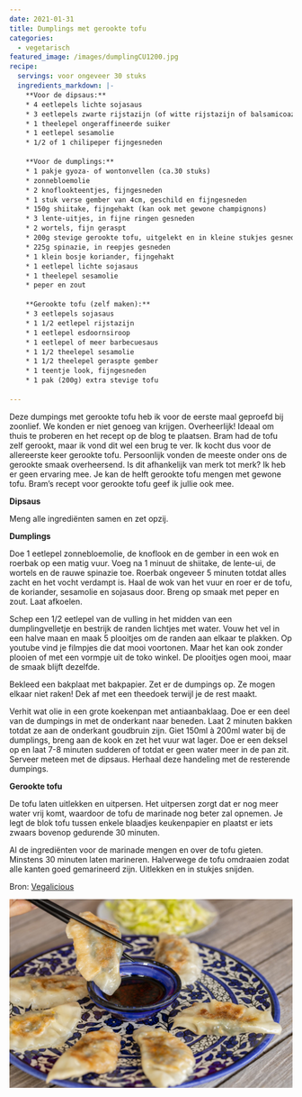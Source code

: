 ```yaml
---
date: 2021-01-31
title: Dumplings met gerookte tofu
categories:
  - vegetarisch
featured_image: /images/dumplingCU1200.jpg
recipe:
  servings: voor ongeveer 30 stuks
  ingredients_markdown: |-
    **Voor de dipsaus:**
    * 4 eetlepels lichte sojasaus
    * 3 eetlepels zwarte rijstazijn (of witte rijstazijn of balsamicoazijn)
    * 1 theelepel ongeraffineerde suiker
    * 1 eetlepel sesamolie
    * 1/2 of 1 chilipeper fijngesneden 

    **Voor de dumplings:**
    * 1 pakje gyoza- of wontonvellen (ca.30 stuks)
    * zonnebloemolie
    * 2 knoflookteentjes, fijngesneden
    * 1 stuk verse gember van 4cm, geschild en fijngesneden
    * 150g shiitake, fijngehakt (kan ook met gewone champignons)
    * 3 lente-uitjes, in fijne ringen gesneden
    * 2 wortels, fijn geraspt
    * 200g stevige gerookte tofu, uitgelekt en in kleine stukjes gesneden 
    * 225g spinazie, in reepjes gesneden
    * 1 klein bosje koriander, fijngehakt
    * 1 eetlepel lichte sojasaus
    * 1 theelepel sesamolie
    * peper en zout

    **Gerookte tofu (zelf maken):**
    * 3 eetlepels sojasaus
    * 1 1/2 eetlepel rijstazijn
    * 1 eetlepel esdoornsiroop
    * 1 eetlepel of meer barbecuesaus
    * 1 1/2 theelepel sesamolie
    * 1 1/2 theelepel geraspte gember
    * 1 teentje look, fijngesneden
    * 1 pak (200g) extra stevige tofu
    
---
```

Deze dumpings met gerookte tofu heb ik voor de eerste maal geproefd bij zoonlief.
We konden er niet genoeg van krijgen. Overheerlijk!
Ideaal om thuis te proberen en het recept op de blog te plaatsen.
Bram had de tofu zelf gerookt, maar ik vond dit wel een brug te ver.
Ik kocht dus voor de allereerste keer gerookte tofu.
Persoonlijk vonden de meeste onder ons de gerookte smaak overheersend.
Is dit afhankelijk van merk tot merk? Ik heb er geen ervaring mee.
Je kan de helft gerookte tofu  mengen met gewone tofu. 
Bram’s recept voor gerookte tofu geef ik jullie ook mee.

 


<!--more-->

**Dipsaus**

Meng alle ingrediënten samen en zet opzij.

**Dumplings**

Doe 1 eetlepel zonnebloemolie, de knoflook en de gember in een wok en roerbak op een matig vuur. Voeg na 1 minuut de shiitake, de lente-ui, de wortels en de rauwe spinazie toe.
Roerbak ongeveer 5 minuten totdat alles zacht en het vocht verdampt is.
Haal de wok van het vuur en roer er de tofu, de koriander, sesamolie en sojasaus door.
Breng op smaak met peper en zout.
Laat afkoelen.

Schep een 1/2 eetlepel van de vulling in het midden van een dumplingvelletje en bestrijk de randen lichtjes met water.
Vouw het vel in een halve maan en maak 5 plooitjes om de randen aan elkaar te plakken.
Op youtube vind je filmpjes die dat mooi voortonen.
Maar het kan ook zonder plooien of met een vormpje uit de toko winkel.
De plooitjes ogen mooi, maar de smaak blijft dezelfde.

Bekleed een bakplaat met bakpapier. Zet er de dumpings op. Ze mogen elkaar niet raken! Dek af met een theedoek terwijl je de rest maakt.

Verhit wat olie in een grote koekenpan met antiaanbaklaag.
Doe er een deel van de dumpings in met de onderkant naar beneden. Laat 2 minuten bakken totdat ze aan de onderkant goudbruin zijn.
Giet 150ml à 200ml water bij de dumplings, breng aan de kook en zet het vuur wat lager.
Doe er een deksel op en laat 7-8 minuten sudderen of totdat er geen water meer in de pan zit. Serveer meteen met de dipsaus.
Herhaal deze handeling met de resterende dumpings.

**Gerookte tofu**

De tofu laten uitlekken en uitpersen. Het uitpersen zorgt dat er nog meer water vrij komt, waardoor de tofu de marinade nog beter zal opnemen.
Je legt de blok tofu tussen enkele blaadjes keukenpapier en plaatst er iets zwaars bovenop gedurende 30 minuten.

Al de ingrediënten voor de marinade mengen en over de tofu gieten.
Minstens 30 minuten laten marineren. Halverwege de tofu omdraaien zodat alle kanten goed gemarineerd zijn.
Uitlekken en in stukjes snijden.

Bron: [Vegalicious](https://www.standaardboekhandel.be/p/vegalicious-9789089896049#!)

![](/images/dumplingV1stok1200.jpg)

